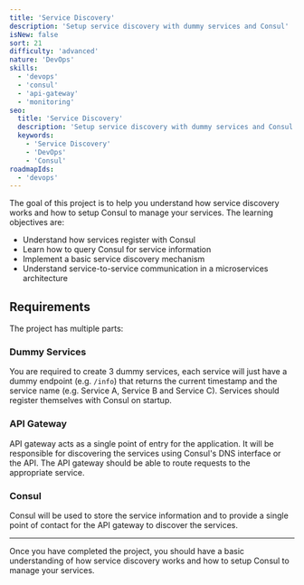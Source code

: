 ```yaml
---
title: 'Service Discovery'
description: 'Setup service discovery with dummy services and Consul'
isNew: false
sort: 21
difficulty: 'advanced'
nature: 'DevOps'
skills:
  - 'devops'
  - 'consul'
  - 'api-gateway'
  - 'monitoring'
seo:
  title: 'Service Discovery'
  description: 'Setup service discovery with dummy services and Consul'
  keywords:
    - 'Service Discovery'
    - 'DevOps'
    - 'Consul'
roadmapIds:
  - 'devops'
---
```


The goal of this project is to help you understand how service discovery works and how to setup Consul to manage your services. The learning objectives are:

- Understand how services register with Consul
- Learn how to query Consul for service information
- Implement a basic service discovery mechanism
- Understand service-to-service communication in a microservices architecture

## Requirements

The project has multiple parts:

### Dummy Services

You are required to create 3 dummy services, each service will just have a dummy endpoint (e.g. `/info`) that returns the current timestamp and the service name (e.g. Service A, Service B and Service C). Services should register themselves with Consul on startup.

### API Gateway

API gateway acts as a single point of entry for the application. It will be responsible for discovering the services using Consul's DNS interface or the API. The API gateway should be able to route requests to the appropriate service.

### Consul

Consul will be used to store the service information and to provide a single point of contact for the API gateway to discover the services.

<hr />

Once you have completed the project, you should have a basic understanding of how service discovery works and how to setup Consul to manage your services.